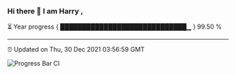 ### Hi there 👋 I am Harry , 

⏳ Year progress { █████████████████████████████▁ } 99.50 %

---

⏰ Updated on Thu, 30 Dec 2021 03:56:59 GMT

![Progress Bar CI](https://github.com/duykhang68/duykhang68/workflows/Progress%20Bar%20CI/badge.svg)

